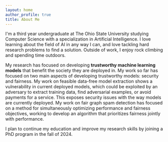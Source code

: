 ```yaml
---
layout: home
author_profile: true
title: About Me
---
```


I'm a third year undergraduate at The Ohio State University studying Computer Science with a specialization in Artificial Intelligence. I love learning about the field of AI in any way I can, and love tackling hard research problems to find a solution. Outside of work, I enjoy rock climbing and spending time outdoors.

My research has focused on developing **trustworthy machine learning models** that benefit the society they are deployed in. My work so far has focused on two main aspects of developing trustworthy models: security and fairness. My work on feasible data-free model extraction shows a vulnerability in current deployed models, which could be exploited by an adversary to extract training data, find adversarial examples, or avoid payments for a service. This exposes security issues with the way models are currently deployed. My work on fair graph spam detection has focused on a method for simultaneously optimizing performance and fairness objectives, working to develop an algorithm that prioritizes fairness jointly with performance.

I plan to continue my education and improve my research skills by joining a PhD program in the fall of 2024.
